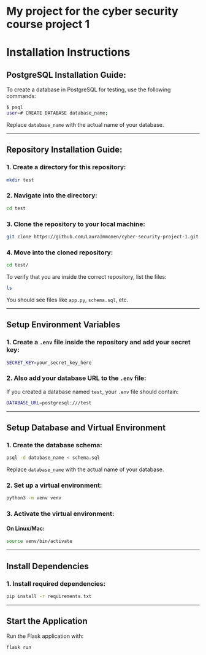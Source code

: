 # My project for the cyber security course project 1

# Installation Instructions

## PostgreSQL Installation Guide:

To create a database in PostgreSQL for testing, use the following commands:

```sh
$ psql
user=# CREATE DATABASE database_name;
```

Replace `database_name` with the actual name of your database.

---

## Repository Installation Guide:

### 1. Create a directory for this repository:

```sh
mkdir test
```

### 2. Navigate into the directory:

```sh
cd test
```

### 3. Clone the repository to your local machine:

```sh
git clone https://github.com/LauraImmonen/cyber-security-project-1.git
```

### 4. Move into the cloned repository:

```sh
cd test/
```

To verify that you are inside the correct repository, list the files:

```sh
ls
```

You should see files like `app.py`, `schema.sql`, etc.

---

## Setup Environment Variables

### 1. Create a `.env` file inside the repository and add your secret key:

```sh
SECRET_KEY=your_secret_key_here
```

### 2. Also add your database URL to the `.env` file:

If you created a database named `test`, your `.env` file should contain:

```sh
DATABASE_URL=postgresql:///test
```

---

## Setup Database and Virtual Environment

### 1. Create the database schema:

```sh
psql -d database_name < schema.sql
```

Replace `database_name` with the actual name of your database.

### 2. Set up a virtual environment:

```sh
python3 -m venv venv
```

### 3. Activate the virtual environment:

#### On Linux/Mac:

```sh
source venv/bin/activate
```

---

## Install Dependencies

### 1. Install required dependencies:

```sh
pip install -r requirements.txt
```

---

## Start the Application

Run the Flask application with:

```sh
flask run
```
